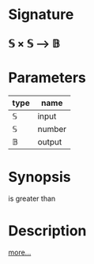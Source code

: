 # Signature
## 𝕊 × 𝕊 ⟶ 𝔹

# Parameters

| type | name |
|------|------|
|𝕊|input|
|𝕊|number|
|𝔹|output|

# Synopsis
is greater than

# Description

[more...](https://en.wikipedia.org/wiki/Inequality_(mathematics))
